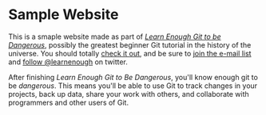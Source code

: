 # Sample Website

This is a smaple website made as part of [*Learn Enough Git to be Dangerous*](http://learnenough.com/git-tutorial), possibly the greatest beginner Git tutorial in the history of the universe. You should totally [check it out](http://learnenough.com/git-tutorial), and be sure to [join the e-mail list](http://learnenough.com/#email_list) and [follow @learnenough](http://twitter.com/learnenough) on twitter.

After finishing *Learn Enough Git to Be Dangerous*, you'll know enough git to be *dangerous*. This means you'll be able to use Git to track changes in your projects, back up data, share your work with others, and collaborate with programmers and other users of Git.